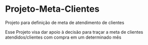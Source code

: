 # Projeto-Meta-Clientes
Projeto para definição de meta de atendimento de clientes

Esse Projeto visa dar apoio à decisão para traçar a meta de clientes atendidos/clientes com compra em um determinado mês
